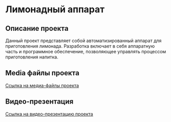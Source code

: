 # Лимонадный аппарат

## Описание проекта

Данный проект представляет собой автоматизированный аппарат для приготовления лимонада. Разработка включает в себя аппаратную часть и программное обеспечение, позволяющее управлять процессом приготовления напитка.

## Media файлы проекта

[Ссылка на медиа-файлы проекта](https://disk.yandex.ru/d/onrkKbVVk_ngwg)

## Видео-презентация

[Ссылка на видео-презентацию проекта](https://disk.yandex.ru/d/onrkKbVVk_ngwg/%D0%BB%D0%B8%D0%BC%D0%BE%D0%BD%D0%B0%D0%B4%D0%BD%D1%8B%D0%B9%20%D0%B0%D0%BF%D0%BF%D0%B0%D1%80%D0%B0%D1%82%201370.mov)
